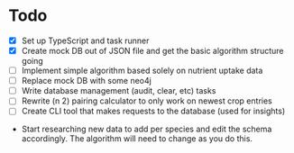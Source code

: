 # Todo
- [x] Set up TypeScript and task runner
- [x] Create mock DB out of JSON file and get the basic algorithm structure going
- [ ] Implement simple algorithm based solely on nutrient uptake data
- [ ] Replace mock DB with some neo4j
- [ ] Write database management (audit, clear, etc) tasks
- [ ] Rewrite (n 2) pairing calculator to only work on newest crop entries
- [ ] Create CLI tool that makes requests to the database (used for insights)
- Start researching new data to add per species and edit the schema accordingly.
The algorithm will need to change as you do this.